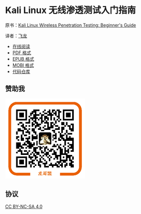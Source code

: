 # Kali Linux 无线渗透测试入门指南

原书：[Kali Linux Wireless Penetration Testing: Beginner's Guide](https://www.packtpub.com/networking-and-servers/kali-linux-wireless-penetration-testing-beginners-guide)

译者：[飞龙](https://github.com/wizardforcel)

+ [在线阅读](https://www.gitbook.com/book/wizardforcel/kali-linux-wireless-pentest/details)
+ [PDF 格式](https://www.gitbook.com/download/pdf/book/wizardforcel/kali-linux-wireless-pentest)
+ [EPUB 格式](https://www.gitbook.com/download/epub/book/wizardforcel/kali-linux-wireless-pentest)
+ [MOBI 格式](https://www.gitbook.com/download/mobi/book/wizardforcel/kali-linux-wireless-pentest)
+ [代码仓库](http://git.oschina.net/wizardforcel/kali-linux-wireless-pentest)

## 赞助我

![](img/qr_alipay.png)

## 协议

[CC BY-NC-SA 4.0](http://creativecommons.org/licenses/by-nc-sa/4.0/)
